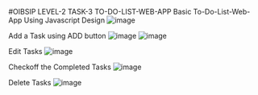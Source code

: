 #OIBSIP LEVEL-2 TASK-3 TO-DO-LIST-WEB-APP
Basic To-Do-List-Web-App Using Javascript
Design
![image](https://github.com/Jyothirmayeebandi/TO-DO-WEB-APP/assets/103729063/ddddc7af-e302-460e-bd86-6f368dd1bc96)

Add a Task using ADD button
![image](https://github.com/Jyothirmayeebandi/TO-DO-WEB-APP/assets/103729063/7017626a-3e0b-41a9-a859-ce4d8d98a709)
![image](https://github.com/Jyothirmayeebandi/TO-DO-WEB-APP/assets/103729063/eefe10bd-44d0-4cf1-befe-3cd512397fdb)

Edit Tasks
![image](https://github.com/Jyothirmayeebandi/TO-DO-WEB-APP/assets/103729063/2ae52996-43c2-4259-a669-58de52d73603)

Checkoff the Completed Tasks
![image](https://github.com/Jyothirmayeebandi/TO-DO-WEB-APP/assets/103729063/3e36a632-d94b-4a2d-a637-94efcabd6a38)

Delete Tasks
![image](https://github.com/Jyothirmayeebandi/TO-DO-WEB-APP/assets/103729063/f90cbb03-01c7-4b3e-83e2-acd65eed2c50)
